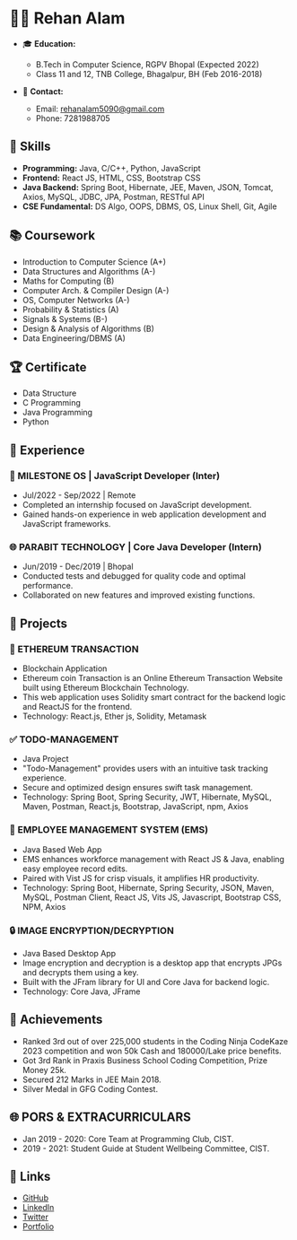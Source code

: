 # 👨‍💻 Rehan Alam

- 🎓 **Education:**
  - B.Tech in Computer Science, RGPV Bhopal (Expected 2022)
  - Class 11 and 12, TNB College, Bhagalpur, BH (Feb 2016-2018)

- 📧 **Contact:**
  - Email: rehanalam5090@gmail.com
  - Phone: 7281988705

## 🔧 Skills
- **Programming:** Java, C/C++, Python, JavaScript
- **Frontend:** React JS, HTML, CSS, Bootstrap CSS
- **Java Backend:** Spring Boot, Hibernate, JEE, Maven, JSON, Tomcat, Axios, MySQL, JDBC, JPA, Postman, RESTful API
- **CSE Fundamental:** DS Algo, OOPS, DBMS, OS, Linux Shell, Git, Agile

## 📚 Coursework
- Introduction to Computer Science (A+)
- Data Structures and Algorithms (A-)
- Maths for Computing (B)
- Computer Arch. & Compiler Design (A-)
- OS, Computer Networks (A-)
- Probability & Statistics (A)
- Signals & Systems (B-)
- Design & Analysis of Algorithms (B)
- Data Engineering/DBMS (A)

## 🏆 Certificate
- Data Structure
- C Programming
- Java Programming
- Python

## 💼 Experience

### 🚀 MILESTONE OS | JavaScript Developer (Inter)
- Jul/2022 - Sep/2022 | Remote
- Completed an internship focused on JavaScript development.
- Gained hands-on experience in web application development and JavaScript frameworks.

### 🌐 PARABIT TECHNOLOGY | Core Java Developer (Intern)
- Jun/2019 - Dec/2019 | Bhopal
- Conducted tests and debugged for quality code and optimal performance.
- Collaborated on new features and improved existing functions.

## 🚀 Projects

### 🌌 ETHEREUM TRANSACTION
- Blockchain Application
- Ethereum coin Transaction is an Online Ethereum Transaction Website built using Ethereum Blockchain Technology.
- This web application uses Solidity smart contract for the backend logic and ReactJS for the frontend.
- Technology: React.js, Ether js, Solidity, Metamask

### ✅ TODO-MANAGEMENT
- Java Project
- "Todo-Management" provides users with an intuitive task tracking experience.
- Secure and optimized design ensures swift task management.
- Technology: Spring Boot, Spring Security, JWT, Hibernate, MySQL, Maven, Postman, React.js, Bootstrap, JavaScript, npm, Axios

### 👥 EMPLOYEE MANAGEMENT SYSTEM (EMS)
- Java Based Web App
- EMS enhances workforce management with React JS & Java, enabling easy employee record edits.
- Paired with Vist JS for crisp visuals, it amplifies HR productivity.
- Technology: Spring Boot, Hibernate, Spring Security, JSON, Maven, MySQL, Postman Client, React JS, Vits JS, Javascript, Bootstrap CSS, NPM, Axios

### 🔒 IMAGE ENCRYPTION/DECRYPTION
- Java Based Desktop App
- Image encryption and decryption is a desktop app that encrypts JPGs and decrypts them using a key.
- Built with the JFram library for UI and Core Java for backend logic.
- Technology: Core Java, JFrame

## 🏅 Achievements
- Ranked 3rd out of over 225,000 students in the Coding Ninja CodeKaze 2023 competition and won 50k Cash and 180000/Lake price benefits.
- Got 3rd Rank in Praxis Business School Coding Competition, Prize Money 25k.
- Secured 212 Marks in JEE Main 2018.
- Silver Medal in GFG Coding Contest.

## 🌐 PORS & EXTRACURRICULARS
- Jan 2019 - 2020: Core Team at Programming Club, CIST.
- 2019 - 2021: Student Guide at Student Wellbeing Committee, CIST.

## 🔗 Links
- [GitHub](https://github.com/Rehan018)
- [LinkedIn](https://www.linkedin.com/in/rehanalam5090)
- [Twitter](https://twitter.com/rehanalam5090)
- [Portfolio](https://rehanalam5090.github.io)
